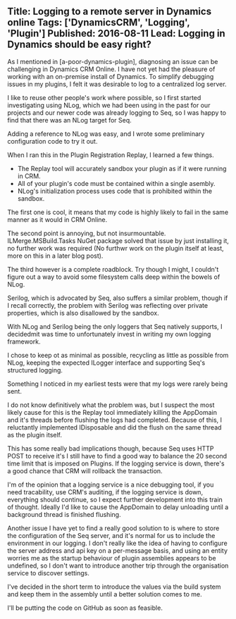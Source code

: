 Title: Logging to a remote server in Dynamics online
Tags: ['DynamicsCRM', 'Logging', 'Plugin']
Published: 2016-08-11
Lead: Logging in Dynamics should be easy right?
---

As I mentioned in [a-poor-dynamics-plugin], diagnosing an issue can be challenging in Dynamics CRM Online. I have
not yet had the pleasure of working with an on-premise install of Dynamics. To simplify debugging issues in my
plugins, I felt it was desirable to log to a centralized log server.

I like to reuse other people's work where possible, so I first started investigating using NLog, which we had been 
using in the past for our projects and our newer code was already logging to Seq, so I was happy to find that there
was an NLog target for Seq.

Adding a reference to NLog was easy, and I wrote some preliminary configuration code to try it out.

When I ran this in the Plugin Registration Replay, I learned a few things.
* The Replay tool will accurately sandbox your plugin as if it were running in CRM.
* All of your plugin's code must be contained within a single asembly.
* NLog's initialization process uses code that is prohibited within the sandbox.

The first one is cool, it means that my code is highly likely to fail in the same manner as it would in CRM Online.

The second point is annoying, but not insurmountable. ILMerge.MSBuild.Tasks NuGet package solved that issue by just 
installing it, no further work was required (No furthwr work on the plugin itself at least, more on this in a later blog post).

The third however is a complete roadblock. Try though I might, I couldn't figure out a way to avoid some filesystem 
calls deep within the bowels of NLog.

Serilog, which is advocated by Seq, also suffers a similar problem, though if I recall correctly, the problem with 
Serilog was reflecting over private properties, which is also disallowed by the sandbox.

With NLog and Serilog being the only loggers that Seq natively supports, I decidedmit was time to unfortunately invest
in writing my own logging framework.

I chose to keep ot as minimal as possible, recycling as little as possible from NLog, keeping the expected ILogger 
interface and supporting Seq's structured logging.

Something I noticed in my earliest tests were that my logs were rarely being sent.

I do not know definitively what the problem was, but I suspect the most likely cause for this is the Replay tool 
immediately killing the AppDomain and it's threads before flushing the logs had completed. Because of this, I 
reluctantly implemented IDisposable and did the flush on the same thread as the plugin itself.

This has some really bad implications though, because Seq uses HTTP POST to receive it's I still have to find a good way 
to balance the 20 second time limit that is imposed on Plugins. If the logging service is down, there's a good chance
that CRM will rollback the transaction.

I'm of the opinion that a logging service is a nice debugging tool, if you need tracability, use CRM's auditing, if the
logging service is down, everything should continue, so I expect further development into this train of thought. 
Ideally I'd like to cause the AppDomain to delay unloading until a background thread is finished flushing.

Another issue I have yet to find a really good solution to is where to store the configuration of the Seq server, and
it's normal for us to include the environment in our logging. I don't really like the idea of having to configure the
server address and api key on a per-message basis, and using an entity worries me as the startup behaviour of plugin 
assemblies appears to be undefined, so I don't want to introduce another trip through the organisation service to discover
settings.

I've decided in the short term to introduce the values via the build system and keep them in the assembly until a better
solution comes to me.

I'll be putting the code on GitHub as soon as feasible.